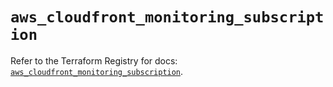 # `aws_cloudfront_monitoring_subscription`

Refer to the Terraform Registry for docs: [`aws_cloudfront_monitoring_subscription`](https://registry.terraform.io/providers/hashicorp/aws/6.8.0/docs/resources/cloudfront_monitoring_subscription).
